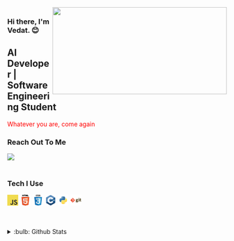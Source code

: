 <img src="https://media.giphy.com/media/xTcnTehwgRcbgymhTW/giphy.gif" align = "right" width = "400" height = "200">

### Hi there, I'm Vedat. :blush:

## AI Developer | Software Engineering Student

<font color="red">Whatever you are, come again</font>

### Reach Out To Me 

<a href="https://www.linkedin.com/in/vedatermusat/">
  <img src="https://unpkg.com/simple-icons@v8/icons/linkedin.svg" width="22" >
</a>

<br />
<br />


### Tech I Use
<img src="https://raw.githubusercontent.com/github/explore/80688e429a7d4ef2fca1e82350fe8e3517d3494d/topics/javascript/javascript.png" width="25" height="25"> <img src="https://raw.githubusercontent.com/github/explore/80688e429a7d4ef2fca1e82350fe8e3517d3494d/topics/html/html.png" width="25" height="25"> <img src="https://raw.githubusercontent.com/github/explore/80688e429a7d4ef2fca1e82350fe8e3517d3494d/topics/css/css.png" width="25" height="25"> <img src="https://raw.githubusercontent.com/github/explore/80688e429a7d4ef2fca1e82350fe8e3517d3494d/topics/cpp/cpp.png" width="25" height="25"> <img src="https://raw.githubusercontent.com/github/explore/80688e429a7d4ef2fca1e82350fe8e3517d3494d/topics/python/python.png" width="25" height="25"> <img src="https://raw.githubusercontent.com/github/explore/80688e429a7d4ef2fca1e82350fe8e3517d3494d/topics/git/git.png" width="25" height="25">



<br />
<br />


<details>
<summary>:bulb: Github Stats</summary>
<img src="https://github-readme-stats.vercel.app/api?username=soulNyks&theme=tokyonight" >


[linkedin]:https://www.linkedin.com/in/vedatermusat/ 

<!---
souLNyks/souLNyks is a ✨ special ✨ repository because its `README.md` (this file) appears on your GitHub profile.
You can click the Preview link to take a look at your changes.
--->
